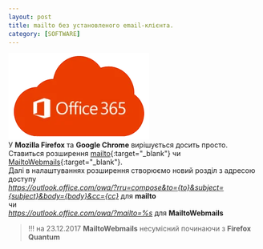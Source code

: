 ```yaml
---
layout: post
title: mailto без установленого email-клієнта.
category: [SOFTWARE]
---
```

![o365 logo](/assets/media/office365.webp?style=head)  
У **Mozilla Firefox** та **Google Chrome** вирішується досить просто. Ставиться розширення [mailto](https://chrome.google.com/webstore/detail/mailto/gppbppehiogfokmpligejhaepeopajdf?hl=uk "mailto"){:target="_blank"} чи [MailtoWebmails](https://addons.mozilla.org/uk/firefox/addon/mailtowebmails/ "MailtoWebmails"){:target="_blank"}.<!--more-->  
Далі в налаштуваннях розширення створюємо новий розділ з адресою доступу  
*https://outlook.office.com/owa/?rru=compose&to={to}&subject={subject}&body={body}&cc={cc}* для **mailto**  
чи  
*https://outlook.office.com/owa/?mailto=%s* для **MailtoWebmails**  

> !!! на 23.12.2017 **MailtoWebmails** несумісний починаючи з **Firefox Quantum**
